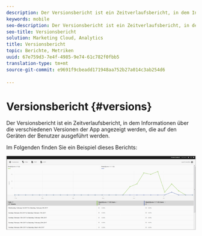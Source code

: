 ```yaml
---
description: Der Versionsbericht ist ein Zeitverlaufsbericht, in dem Informationen über die verschiedenen Versionen der App angezeigt werden, die auf den Geräten der Benutzer ausgeführt werden.
keywords: mobile
seo-description: Der Versionsbericht ist ein Zeitverlaufsbericht, in dem Informationen über die verschiedenen Versionen der App angezeigt werden, die auf den Geräten der Benutzer ausgeführt werden.
seo-title: Versionsbericht
solution: Marketing Cloud, Analytics
title: Versionsbericht
topic: Berichte, Metriken
uuid: 67e759d3-7e4f-4985-9e74-61c782f0fbb5
translation-type: tm+mt
source-git-commit: e9691f9cbeadd171948aa752b27a014c3ab254d6

---
```



# Versionsbericht {#versions}

Der Versionsbericht ist ein Zeitverlaufsbericht, in dem Informationen über die verschiedenen Versionen der App angezeigt werden, die auf den Geräten der Benutzer ausgeführt werden.

Im Folgenden finden Sie ein Beispiel dieses Berichts:

![](assets/report_versions.png)

